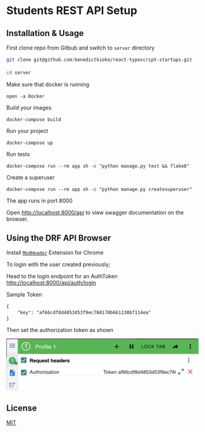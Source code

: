 # Students REST API Setup

## Installation & Usage

First clone repo from Gitbub and switch to `server` directory

```bash
git clone git@github.com:benedictkioko/react-typescript-startups.git

cd server
```

Make sure that docker is running

```
open -a Docker
```

Build your images

```
docker-compose build
```

Run your project

```
docker-compose up
```

Run tests

```
docker-compose run --rm app sh -c "python manage.py test && flake8"
```

Create a superuser

```
docker-compose run --rm app sh -c "python manage.py createsuperuser"
```

The app runs in port 8000

Open [http://localhost:8000/api](http://localhost:8000/api) to view swagger documentation on the browser.

## Using the DRF API Browser

Install [`ModHeader`](https://chrome.google.com/webstore/detail/modheader/idgpnmonknjnojddfkpgkljpfnnfcklj) Extension for Chrome

To login with the user created previously;

Head to the login endpoint for an AuthToken [http://localhost:8000/api/auth/login](http://localhost:8000/api/auth/login) 

Sample Token 

```
{
    "key": "af66cdf8d4853d53f9ec760170b661130bf114ea"
}
```

Then set the authorization token as shown


![Authorization Token](../images/Screenshot.png?raw=true "TokenAuth")

## License

[MIT](https://choosealicense.com/licenses/mit/)
